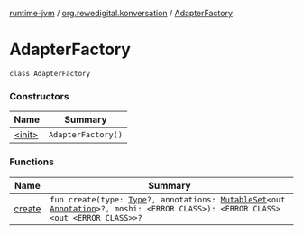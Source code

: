 [runtime-jvm](../../index.md) / [org.rewedigital.konversation](../index.md) / [AdapterFactory](./index.md)

# AdapterFactory

`class AdapterFactory`

### Constructors

| Name | Summary |
|---|---|
| [&lt;init&gt;](-init-.md) | `AdapterFactory()` |

### Functions

| Name | Summary |
|---|---|
| [create](create.md) | `fun create(type: `[`Type`](http://docs.oracle.com/javase/8/docs/api/java/lang/reflect/Type.html)`?, annotations: `[`MutableSet`](https://kotlinlang.org/api/latest/jvm/stdlib/kotlin.collections/-mutable-set/index.html)`<out `[`Annotation`](https://kotlinlang.org/api/latest/jvm/stdlib/kotlin/-annotation/index.html)`>?, moshi: <ERROR CLASS>): <ERROR CLASS><out <ERROR CLASS>>?` |
